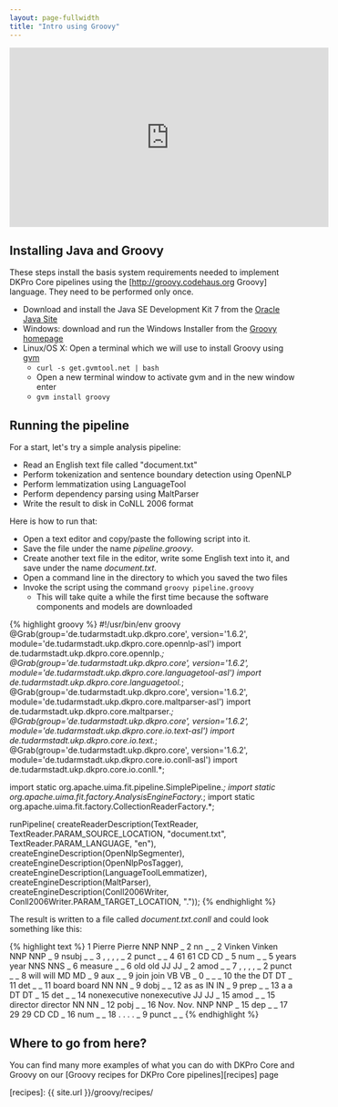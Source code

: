 ```yaml
---
layout: page-fullwidth
title: "Intro using Groovy"
---
```


<div class="flex-video">
<iframe width="560" height="315" src="https://www.youtube.com/embed/v51BJEQohoY" frameborder="0" allowfullscreen></iframe>
</div>

## Installing Java and Groovy

These steps install the basis system requirements needed to implement DKPro Core pipelines using the [http://groovy.codehaus.org Groovy] language. They need to be performed only once.

   * Download and install the Java SE Development Kit 7 from the [Oracle Java Site][1]
   * Windows: download and run the Windows Installer from the [Groovy homepage][2]
   * Linux/OS X: Open a terminal which we will use to install Groovy using [gvm][3]
      * `curl -s get.gvmtool.net | bash`
      * Open a new terminal window to activate gvm and in the new window enter
      * `gvm install groovy`

## Running the pipeline

For a start, let's try a simple analysis pipeline:

   * Read an English text file called "document.txt"
   * Perform tokenization and sentence boundary detection using OpenNLP
   * Perform lemmatization using LanguageTool
   * Perform dependency parsing using MaltParser
   * Write the result to disk in CoNLL 2006 format

Here is how to run that:

   * Open a text editor and copy/paste the following script into it.
   * Save the file under the name *pipeline.groovy*.
   * Create another text file in the editor, write some English text into it, and save under the name *document.txt*.
   * Open a command line in the directory to which you saved the two files
   * Invoke the script using the command `groovy pipeline.groovy`
      * This will take quite a while the first time because the software components and models are downloaded

{% highlight groovy %}
#!/usr/bin/env groovy
@Grab(group='de.tudarmstadt.ukp.dkpro.core', version='1.6.2',
      module='de.tudarmstadt.ukp.dkpro.core.opennlp-asl')
import de.tudarmstadt.ukp.dkpro.core.opennlp.*;
@Grab(group='de.tudarmstadt.ukp.dkpro.core', version='1.6.2',
      module='de.tudarmstadt.ukp.dkpro.core.languagetool-asl')
import de.tudarmstadt.ukp.dkpro.core.languagetool.*;
@Grab(group='de.tudarmstadt.ukp.dkpro.core', version='1.6.2',
      module='de.tudarmstadt.ukp.dkpro.core.maltparser-asl')
import de.tudarmstadt.ukp.dkpro.core.maltparser.*;
@Grab(group='de.tudarmstadt.ukp.dkpro.core', version='1.6.2',
      module='de.tudarmstadt.ukp.dkpro.core.io.text-asl')
import de.tudarmstadt.ukp.dkpro.core.io.text.*;
@Grab(group='de.tudarmstadt.ukp.dkpro.core', version='1.6.2',
      module='de.tudarmstadt.ukp.dkpro.core.io.conll-asl')
import de.tudarmstadt.ukp.dkpro.core.io.conll.*;

import static org.apache.uima.fit.pipeline.SimplePipeline.*;
import static org.apache.uima.fit.factory.AnalysisEngineFactory.*;
import static org.apache.uima.fit.factory.CollectionReaderFactory.*;

runPipeline(
  createReaderDescription(TextReader,
    TextReader.PARAM_SOURCE_LOCATION, "document.txt",
    TextReader.PARAM_LANGUAGE, "en"),
  createEngineDescription(OpenNlpSegmenter),
  createEngineDescription(OpenNlpPosTagger),
  createEngineDescription(LanguageToolLemmatizer),
  createEngineDescription(MaltParser),
  createEngineDescription(Conll2006Writer,
    Conll2006Writer.PARAM_TARGET_LOCATION, "."));
{% endhighlight %}

The result is written to a file called *document.txt.conll* and could look something like this:

{% highlight text %}
1	Pierre	Pierre	NNP	NNP	_	2	nn	_	_
2	Vinken	Vinken	NNP	NNP	_	9	nsubj	_	_
3	,	,	,	,	_	2	punct	_	_
4	61	61	CD	CD	_	5	num	_	_
5	years	year	NNS	NNS	_	6	measure	_	_
6	old	old	JJ	JJ	_	2	amod	_	_
7	,	,	,	,	_	2	punct	_	_
8	will	will	MD	MD	_	9	aux	_	_
9	join	join	VB	VB	_	0	_	_	_
10	the	the	DT	DT	_	11	det	_	_
11	board	board	NN	NN	_	9	dobj	_	_
12	as	as	IN	IN	_	9	prep	_	_
13	a	a	DT	DT	_	15	det	_	_
14	nonexecutive	nonexecutive	JJ	JJ	_	15	amod	_	_
15	director	director	NN	NN	_	12	pobj	_	_
16	Nov.	Nov.	NNP	NNP	_	15	dep	_	_
17	29	29	CD	CD	_	16	num	_	_
18	.	.	.	.	_	9	punct	_	_
{% endhighlight %}

## Where to go from here?

You can find many more examples of what you can do with DKPro Core and Groovy on our [Groovy recipes for DKPro Core pipelines][recipes] page

[1]: http://www.oracle.com/technetwork/java/javase/downloads/jdk7-downloads-1880260.html 
[2]: http://www.groovy-lang.org/download.html
[3]: http://gvmtool.net
[recipes]: {{ site.url }}/groovy/recipes/